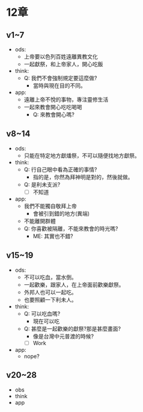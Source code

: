 # 12章

## v1~7

- ods:
  - 上帝要以色列百姓遠離異教文化
  - 一起獻祭，和上帝家人，開心吃飯
- think:
  - Q: 我們不會強制規定要這麼做?
    - 當時與現在目的不同。
- app:
  - 遠離上帝不悅的事物，專注靈修生活
  - 一起來教會開心吃吃喝喝
    - Q: 來教會開心嗎?

## v8~14

- ods:
  - 只能在特定地方獻燔祭，不可以隨便找地方獻祭。
- think:
  - Q: 行自己眼中看為正確的事情?
    - 指的是，你然為拜神明是對的，然後就做。
  - Q: 是利未支派?
    - [ ] 不知道
- app:
  - 我們不能獨自敬拜上帝
    - 會被引到錯的地方(異端)
  - 不能離開群體
  - Q: 你喜歡被隔離，不能來教會的時光嗎?
    - ME: 其實也不錯?

## v15~19

- ods:
  - 不可以吃血，當水倒。
  - 一起歡樂，跟家人，在上帝面前歡樂獻祭。
  - 外邦人也可以一起吃。
  - 也要照顧一下利未人。
- think:
  - Q: 可以吃血嗎?
    - 現在可以吃
  - Q: 甚麼是一起歡樂的獻祭?那是甚麼畫面?
    - 像是台灣中元普渡的時候?
    - [ ] Work
- app:
  - nope?

## v20~28

- obs
- think
- app

